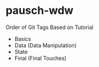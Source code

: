 # pausch-wdw

Order of Git Tags Based on Tutorial
- Basics
- Data (Data Manipulation)
- State
- Final (Final Touches)
